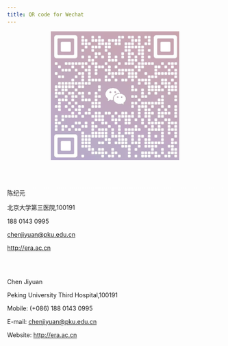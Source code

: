 ```yaml
---
title: QR code for Wechat
---
```

<div style="text-align:center;">  
    <img src="QRcode.jpg" style="width:300px; height:300px;">  
</div>

<br><br>
<div style="border-top: 1px dashed #fff; width: 100%;"></div>
陈纪元

北京大学第三医院,100191

188 0143 0995

chenjiyuan@pku.edu.cn

http://era.ac.cn

<br><br>

Chen Jiyuan

Peking University Third Hospital,100191 

Mobile: (+086) 188 0143 0995

E-mail: chenjiyuan@pku.edu.cn

Website: http://era.ac.cn
